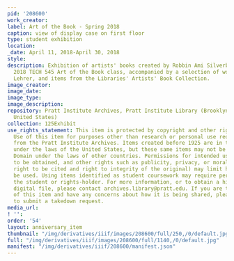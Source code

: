 ```yaml
---
pid: '208600'
work_creator:
label: Art of the Book - Spring 2018
caption: view of display case on first floor
type: student exhibition
location:
_date: April 11, 2018-April 30, 2018
style:
description: Exhibition of artists' books created by Robbin Ami Silverberg's Spring
  2018 TECH 545 Art of the Book class, accompanied by a selection of works by Warren
  Lehrer, and items from the Libraries' Artists' Book Collection.
image_creator:
image_date:
image_type:
image_description:
repository: Pratt Institute Archives, Pratt Institute Library (Brooklyn, New York,
  United States)
collection: 125Exhibit
use_rights_statement: This item is protected by copyright and other rights and restrictions.
  Use of this item for purposes other than research or personal use requires permission
  from the Pratt Institute Archives. Items created before 1925 are in the Public Domain
  under the laws of the United States, but these same items may not be in the Public
  Domain under the laws of other countries. Permissions for intended uses may need
  to be obtained, and other rights such as publicity, privacy, or moral rights (e.g.
  right to be cited and right to integrity of the original) may limit how items can
  be used. Using items identified as student coursework may require permission from
  the student or rights-holder. For more information, or to obtain a high resolution
  digital file, please contact archives.library@pratt.edu. If you are the rights-holder
  of this item and have any concerns about how it is being shared, please visit https://libguides.pratt.edu/archives/takedown
  to submit a takedown request.
media_url:
! '':
order: '54'
layout: anniversary_item
thumbnail: "/img/derivatives/iiif/images/208600/full/250,/0/default.jpg"
full: "/img/derivatives/iiif/images/208600/full/1140,/0/default.jpg"
manifest: "/img/derivatives/iiif/208600/manifest.json"
---
```

